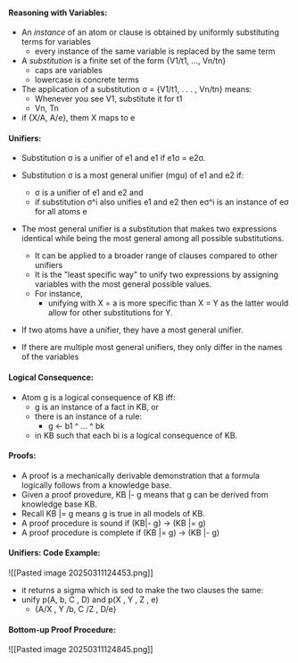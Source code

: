#### Reasoning with Variables:
- An *instance* of an atom or clause is obtained by uniformly substituting terms for variables
	- every instance of the same variable is replaced by the same term
- A *substitution* is a finite set of the form {V1/t1, ..., Vn/tn}
	- caps are variables
	- lowercase is concrete terms
- The application of a substitution σ = {V1/t1, . . . , Vn/tn} means:
	- Whenever you see V1, substitute it for t1
	- Vn, Tn
- if {X/A, A/e}, them X maps to e

#### Unifiers: 
- Substitution σ is a unifier of e1 and e1 if e1σ = e2σ.
- Substitution σ is a most general unifier (mgu) of e1 and e2 if:
	- σ is a unifier of e1 and e2 and
	- if substitution σ^i also unifies e1 and e2 then eσ^i is an instance of eσ for all atoms e
- The most general unifier is a substitution that makes two expressions identical while being the most general among all possible substitutions.
	- It can be applied to a broader range of clauses compared to other unifiers
	- It is the "least specific way" to unify two expressions by assigning variables with the most general possible values. 
	- For instance, 
		- unifying with X = a is more specific than X = Y as the latter would allow for other substitutions for Y.

- If two atoms have a unifier, they have a most general unifier.
- If there are multiple most general unifiers, they only differ in the names of the variables

#### Logical Consequence:
- Atom g is a logical consequence of KB iff:
	- g is an instance of a fact in KB, or
	- there is an instance of a rule:
		- g <- b1 ^ ... ^ bk
	- in KB such that each bi is a logical consequence of KB.

#### Proofs: 
- A proof is a mechanically derivable demonstration that a formula logically follows from a knowledge base.
- Given a proof provedure, KB |- g means that g can be derived from knowledge base KB.
- Recall KB |= g means g is true in all models of KB.
- A proof procedure is sound if (KB|- g) -> (KB |= g)
- A proof procedure is complete if (KB |= g) -> (KB |- g)

#### Unifiers: Code Example:
![[Pasted image 20250311124453.png]]
- it returns a sigma which is sed to make the two clauses the same:
- unify p(A, b, C , D) and p(X , Y , Z , e)  
	- {A/X , Y /b, C /Z , D/e}

#### Bottom-up Proof Procedure:
![[Pasted image 20250311124845.png]]

